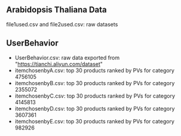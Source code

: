 ## Arabidopsis Thaliana Data
file1used.csv and file2used.csv: raw datasets
## UserBehavior
- UserBehavior.csv: raw data exported from "https://tianchi.aliyun.com/dataset"
- itemchosenbyA.csv: top 30 products ranked by PVs for category 4756105 
- itemchosenbyB.csv: top 30 products ranked by PVs for category 2355072
- itemchosenbyC.csv: top 30 products ranked by PVs for category 4145813 
- itemchosenbyD.csv: top 30 products ranked by PVs for category 3607361 
- itemchosenbyE.csv: top 30 products ranked by PVs for category 982926

